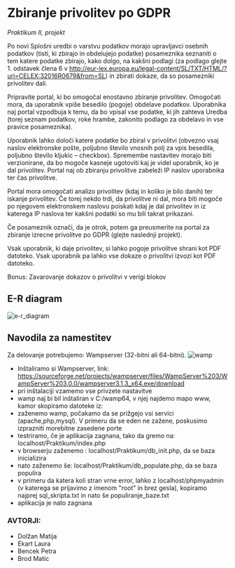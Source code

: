 # Zbiranje privolitev po GDPR
*Praktikum II, projekt*

Po novi Splošni uredbi o varstvu podatkov morajo upravljavci osebnih podatkov (tisti, ki zbirajo in obdelujejo podatke) posameznika seznaniti o tem katere podatke zbirajo, kako dolgo, na kakšni podlagi (za podlago glejte 1. odstavek člena 6 v http://eur-lex.europa.eu/legal-content/SL/TXT/HTML/?uri=CELEX:32016R0679&from=SL) in zbirati dokaze, da so posamezniki privolitev dali.

Pripravite portal, ki bo omogočal enostavno zbiranje privolitev. Omogočati mora, da uporabnik vpiše besedilo (pogoje) obdelave podatkov. Uporabnika naj portal vzpodbuja k temu, da bo vpisal vse podatke, ki jih zahteva Uredba (torej seznam podatkov, roke hrambe, zakonito podlago za obdelavo in vse pravice posameznika). 

Uporabnik lahko določi katere podatke bo zbiral v privolitvi (obvezno vsaj naslov elektronske pošte,  poljubno število vnosnih polj za vpis besedila, poljubno število kljukic – checkbox). Spremembe nastavitev morajo biti verzionirane, da bo mogoče kasneje ugotoviti kaj je videl uporabnik, ko je dal privolitev. Portal naj ob zbiranju privolitve zabeleži IP naslov uporabnika ter čas privolitve. 

Portal mora omogočati analizo privolitev (kdaj in koliko je bilo danih) ter iskanje privolitev. Če torej nekdo trdi, da privolitve ni dal, mora biti mogoče po njegovem elektronskem naslovu poiskati kdaj je dal privolitev in iz katerega IP naslova ter kakšni podatki so mu bili takrat prikazani. 

Če posameznik označi, da je otrok, potem ga preusmerite na portal za zbiranje izrecne privolitve po GDPR (glejte naslednji projekt).

Vsak uporabnik, ki daje privolitev, si lahko pogoje privolitve shrani kot PDF datoteko. Vsak uporabnik 
pa lahko vse dokaze o privolitvi izvozi kot PDF datoteko.

Bonus: Zavarovanje dokazov o privolitvi v verigi blokov


## E-R diagram
![e-r_diagram](https://user-images.githubusercontent.com/39340999/41291519-3752d570-6e50-11e8-8542-7def768cebc5.png)



## Navodila za namestitev
Za delovanje potrebujemo: Wampserver (32-bitni ali 64-bitni).
![wamp](https://user-images.githubusercontent.com/39340895/41030763-4fec2602-697f-11e8-9bbe-b4211ddbf92f.png)

* Inštaliramo si Wampserver, link: https://sourceforge.net/projects/wampserver/files/WampServer%203/WampServer%203.0.0/wampserver3.1.3_x64.exe/download
* pri inštalaciji vzamemo vse privzete nastavitve 
* wamp naj bi bil inštaliran v C:/wamp64, v njej najdemo mapo www, kamor skopiramo datoteke iz:
* zaženemo wamp, počakamo da se prižgejo vsi servici (apache,php,mysql). V primeru da se eden ne zažene, poskusimo izprazniti morebitne zasedene porte 
* testriramo, če je aplikacija zagnana, tako da gremo na: localhost/Praktikum/index.php
* v browserju zaženemo : localhost/Praktikum/db_init.php, da se baza inicializira
* nato zaženemo še: localhost/Praktikum/db_populate.php, da se baza populira
* v primeru da katera koli stran vrne error, lahko z localhost/phpmyadmin (v katerega se prijavimo z imenom "root" in brez gesla), kopiramo najprej sql_skripta.txt in nato še populiranje_baze.txt
* aplikacija je nato zagnana


### AVTORJI:
* Dolžan Matija 
* Ekart Laura
* Bencek Petra
* Brod Matic

